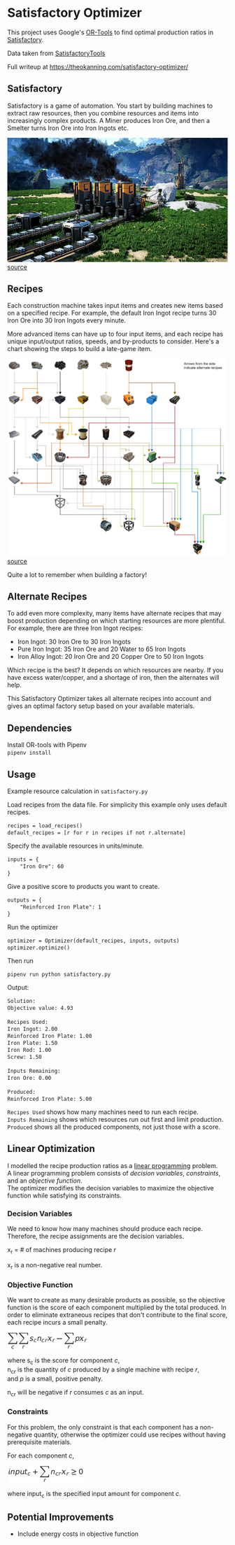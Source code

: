 # Satisfactory Optimizer
This project uses Google's [OR-Tools](https://developers.google.com/optimization) to find optimal production ratios 
in [Satisfactory](http://www.satisfactorygame.com).

Data taken from [SatisfactoryTools](https://github.com/greeny/SatisfactoryTools/tree/dev/data)

Full writeup at https://theokanning.com/satisfactory-optimizer/
## Satisfactory
Satisfactory is a game of automation.
You start by building machines to extract raw resources, then you combine resources and items into increasingly complex products.
A Miner produces Iron Ore, and then a Smelter turns Iron Ore into Iron Ingots etc.

![screenshot](assets/screenshot.jpeg)
[source](https://www.satisfactorygame.com)

## Recipes
Each construction machine takes input items and creates new items based on a specified recipe.
For example, the default Iron Ingot recipe turns 30 Iron Ore into 30 Iron Ingots every minute.  

More advanced items can have up to four input items, and each recipe has unique input/output ratios, speeds, and by-products to consider.
Here's a chart showing the steps to build a late-game item.  

![picture](assets/flowchart.png)
[source](https://www.reddit.com/r/SatisfactoryGame/comments/b7zv8h/satisfactory_production_flowchart_with_alternate/)

Quite a lot to remember when building a factory!  

## Alternate Recipes
To add even more complexity, many items have alternate recipes that may boost production depending on which starting resources are more plentiful.
For example, there are three Iron Ingot recipes:  
- Iron Ingot: 30 Iron Ore to 30 Iron Ingots  
- Pure Iron Ingot: 35 Iron Ore and 20 Water to 65 Iron Ingots  
- Iron Alloy Ingot: 20 Iron Ore and 20 Copper Ore to 50 Iron Ingots  

Which recipe is the best? It depends on which resources are nearby.
If you have excess water/copper, and a shortage of iron, then the alternates will help.  

This Satisfactory Optimizer takes all alternate recipes into account and gives an optimal factory setup based on your available materials.

## Dependencies
Install OR-tools with Pipenv  
`pipenv install`

## Usage
Example resource calculation in `satisfactory.py`

Load recipes from the data file. For simplicity this example only uses default recipes. 
```
recipes = load_recipes()
default_recipes = [r for r in recipes if not r.alternate]
```

Specify the available resources in units/minute.  
```
inputs = {
    "Iron Ore": 60
}
```

Give a positive score to products you want to create.
```
outputs = {
    "Reinforced Iron Plate": 1
}
```

Run the optimizer
```
optimizer = Optimizer(default_recipes, inputs, outputs)
optimizer.optimize()
```

Then run
```
pipenv run python satisfactory.py
```

Output:
```
Solution:
Objective value: 4.93

Recipes Used:
Iron Ingot: 2.00
Reinforced Iron Plate: 1.00
Iron Plate: 1.50
Iron Rod: 1.00
Screw: 1.50

Inputs Remaining:
Iron Ore: 0.00

Produced:
Reinforced Iron Plate: 5.00
```
`Recipes Used` shows how many machines need to run each recipe.  
`Inputs Remaining` shows which resources run out first and limit production.  
`Produced` shows all the produced components, not just those with a score.

## Linear Optimization
I modelled the recipe production ratios as a [linear programming](https://www.analyticsvidhya.com/blog/2017/02/lintroductory-guide-on-linear-programming-explained-in-simple-english/) problem.  
A linear programming problem consists of _decision variables_, _constraints_, and an _objective function_.  
The optimizer modifies the decision variables to maximize the objective function while satisfying its constraints.

### Decision Variables
We need to know how many machines should produce each recipe.
Therefore, the recipe assignments are the decision variables.  

x<sub>r</sub> = # of machines producing recipe _r_

x<sub>r</sub> is a non-negative real number.

### Objective Function
We want to create as many desirable products as possible, so the objective function is the score of each component multiplied by the total produced.
In order to eliminate extraneous recipes that don't contribute to the final score, each recipe incurs a small penalty.  

![objective](assets/objective.jpg)

where s<sub>c</sub> is the score for component _c_,  
n<sub>cr</sub> is the quantity of _c_ produced by a single machine with recipe _r_,  
and _p_ is a small, positive penalty.  

n<sub>cr</sub> will be negative if _r_ consumes _c_ as an input.

### Constraints
For this problem, the only constraint is that each component has a non-negative quantity, otherwise the optimizer could use recipes without having prerequisite materials.   

For each component _c_,  

![constraint](assets/constraint.jpg)

where input<sub>c</sub> is the specified input amount for component _c_.

## Potential Improvements
- Include energy costs in objective function